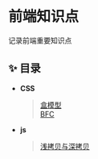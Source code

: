 # 前端知识点

记录前端重要知识点

## ✨ 目录

- **CSS**
  > [盒模型](./CSS/盒模型.md)  
  > [BFC](./CSS/BFC.md)

- **js**
  > [浅拷贝与深拷贝](./JS/浅拷贝与深拷贝.md)  
